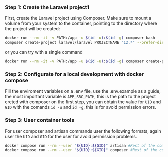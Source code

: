 ### Step 1: Create the Laravel project1
First, create the Laravel project using Composer. Make sure to mount a volume from your system to the container, pointing to the directory where the project will be created:
```bash
docker run --rm -it -v PATH:/app -u $(id -u):$(id -g) composer bash
composer create-project laravel/laravel PROJECTNAME "12.*" --prefer-dist
```
or you can try with a single command
```bash
docker run --rm -it -v PATH:/app -u $(id -u):$(id -g) composer create-project laravel/laravel PROJECTNAME "12.*" --prefer-dist
```

### Step 2: Configurate for a local development with docker compose
Fill the enviroment variables on a .env file, use the .env.example as a guide, the most important variable is `APP_SRC_PATH`, this is the path to the project creted with composer on the first step, you can obtain the value for `UID` and `GID` with the comands `id -u` and `id -g`, this is for avoid permission errors.

### Step 3: User container tools
For user composer and artisan commands user the following formats, again user the `UID` and `GID` for the user for avoid permission problems.
```bash
docker compose run --rm --user "${UID}:${GID}" artisan #Rest of the command
docker compose run --rm --user "${UID}:${GID}" composer #Rest of the command
```